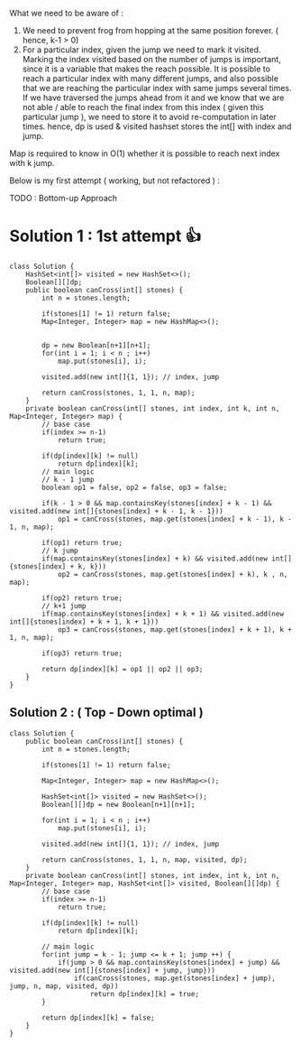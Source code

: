 What we need to be aware of : 

1. We need to prevent frog from hopping at the same position forever. ( hence, k-1 > 0)
2. For a particular index, given the jump we need to mark it visited. Marking the index visited based on the number of jumps is important, since it is a variable that makes the reach possible. It is possible to reach a particular index with many different jumps, and also possible that we are reaching the particular index with same jumps several times. If we have traversed the jumps ahead from it and we know that we are not able / able to reach the final index from this index ( given this particular jump ), we need to store it to avoid re-computation in later times. hence, dp is used & visited hashset stores the int[] with index and jump.


Map is required to know in O(1) whether it is possible to reach next index with k jump.

Below is my first attempt ( working, but not refactored ) : 

TODO : Bottom-up Approach

# Solution 1 : 1st attempt 👍 
```
class Solution {
    HashSet<int[]> visited = new HashSet<>();
    Boolean[][]dp;
    public boolean canCross(int[] stones) {
        int n = stones.length;
        
        if(stones[1] != 1) return false;
        Map<Integer, Integer> map = new HashMap<>();
        
        
        dp = new Boolean[n+1][n+1];
        for(int i = 1; i < n ; i++) 
            map.put(stones[i], i);
        
        visited.add(new int[]{1, 1}); // index, jump
        
        return canCross(stones, 1, 1, n, map);
    }
    private boolean canCross(int[] stones, int index, int k, int n, Map<Integer, Integer> map) {
        // base case
        if(index >= n-1)
            return true;
        
        if(dp[index][k] != null)
            return dp[index][k];
        // main logic
        // k - 1 jump
        boolean op1 = false, op2 = false, op3 = false;
        
        if(k - 1 > 0 && map.containsKey(stones[index] + k - 1) && visited.add(new int[]{stones[index] + k - 1, k - 1}))
            op1 = canCross(stones, map.get(stones[index] + k - 1), k - 1, n, map);
        
        if(op1) return true;
        // k jump
        if(map.containsKey(stones[index] + k) && visited.add(new int[]{stones[index] + k, k}))
            op2 = canCross(stones, map.get(stones[index] + k), k , n, map);
        
        if(op2) return true;
        // k+1 jump
        if(map.containsKey(stones[index] + k + 1) && visited.add(new int[]{stones[index] + k + 1, k + 1}))
            op3 = canCross(stones, map.get(stones[index] + k + 1), k + 1, n, map);
        
        if(op3) return true;
        
        return dp[index][k] = op1 || op2 || op3;
    }
}
```

## Solution 2 : ( Top - Down optimal )

```
class Solution {
    public boolean canCross(int[] stones) {
        int n = stones.length;
        
        if(stones[1] != 1) return false;
        
        Map<Integer, Integer> map = new HashMap<>();
        
        HashSet<int[]> visited = new HashSet<>();
        Boolean[][]dp = new Boolean[n+1][n+1];
        
        for(int i = 1; i < n ; i++) 
            map.put(stones[i], i);
        
        visited.add(new int[]{1, 1}); // index, jump
        
        return canCross(stones, 1, 1, n, map, visited, dp);
    }
    private boolean canCross(int[] stones, int index, int k, int n, Map<Integer, Integer> map, HashSet<int[]> visited, Boolean[][]dp) {
        // base case
        if(index >= n-1)
            return true;
        
        if(dp[index][k] != null)
            return dp[index][k];
        
        // main logic
        for(int jump = k - 1; jump <= k + 1; jump ++) {
            if(jump > 0 && map.containsKey(stones[index] + jump) && visited.add(new int[]{stones[index] + jump, jump}))
                if(canCross(stones, map.get(stones[index] + jump), jump, n, map, visited, dp))
                    return dp[index][k] = true;
        }
        
        return dp[index][k] = false;
    }
}

```
